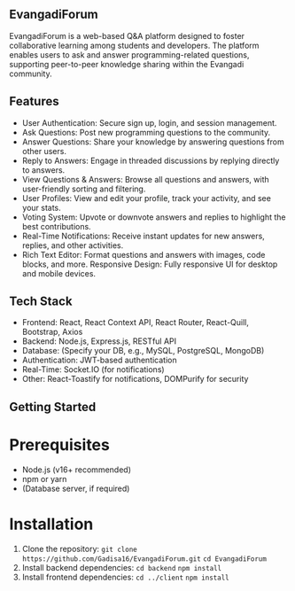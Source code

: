 ## EvangadiForum
EvangadiForum is a web-based Q&A platform designed to foster collaborative learning among students and developers. The platform enables users to ask and answer programming-related questions, supporting peer-to-peer knowledge sharing within the Evangadi community.

## Features
- User Authentication: Secure sign up, login, and session management.
- Ask Questions: Post new programming questions to the community.
- Answer Questions: Share your knowledge by answering questions from other users.
- Reply to Answers: Engage in threaded discussions by replying directly to answers.
- View Questions & Answers: Browse all questions and answers, with user-friendly sorting and filtering.
- User Profiles: View and edit your profile, track your activity, and see your stats.
- Voting System: Upvote or downvote answers and replies to highlight the best contributions.
- Real-Time Notifications: Receive instant updates for new answers, replies, and other activities.
- Rich Text Editor: Format questions and answers with images, code blocks, and more.
Responsive Design: Fully responsive UI for desktop and mobile devices.

## Tech Stack
- Frontend: React, React Context API, React Router, React-Quill, Bootstrap, Axios
- Backend: Node.js, Express.js, RESTful API
- Database: (Specify your DB, e.g., MySQL, PostgreSQL, MongoDB)
- Authentication: JWT-based authentication
- Real-Time: Socket.IO (for notifications)
- Other: React-Toastify for notifications, DOMPurify for security

## Getting Started
# Prerequisites
- Node.js (v16+ recommended)
- npm or yarn
- (Database server, if required)

# Installation
1. Clone the repository:
    ```git clone https://github.com/Gadisa16/EvangadiForum.git```
    ```cd EvangadiForum```
2. Install backend dependencies:
    ```cd backend```
    ```npm install```
3. Install frontend dependencies:
    ```cd ../client```
    ```npm install```
